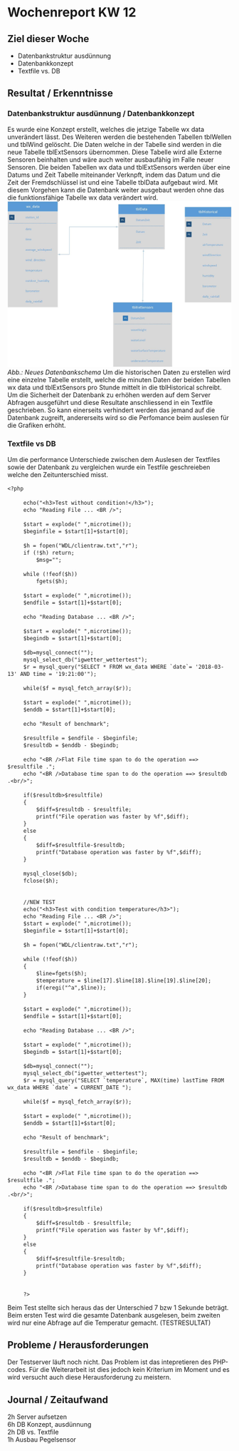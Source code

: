# Wochenreport KW 12

## Ziel dieser Woche
* Datenbankstruktur ausdünnung
* Datenbankkonzept
* Textfile vs. DB
## Resultat / Erkenntnisse
### Datenbankstruktur ausdünnung / Datenbankkonzept
Es wurde eine Konzept erstellt, welches die jetzige Tabelle wx data unverändert lässt. Des Weiteren werden die bestehenden Tabellen tblWellen und tblWind gelöscht. Die Daten welche in der Tabelle sind werden in die neue Tabelle tblExtSensors übernommen. Diese Tabelle wird alle Externe Sensoren beinhalten und wäre auch weiter ausbaufähig im Falle neuer Sensoren. Die beiden Tabellen wx data und tblExtSensors werden über eine Datums und Zeit Tabelle miteinander Verknpft, indem das Datum und die Zeit der Fremdschlüssel ist und eine Tabelle tblData aufgebaut wird. Mit diesem Vorgehen kann die Datenbank weiter ausgebaut werden ohne das die funktionsfähige Tabelle wx data verändert wird.
![Screenshot](/img/DatenbankNeu.jpg)
*Abb.: Neues Datenbankschema*
Um die historischen Daten zu erstellen wird eine einzelne Tabelle erstellt, welche die minuten Daten der beiden Tabellen wx data und tblExtSensors pro Stunde mittelt in die tblHistorical schreibt.  
Um die Sicherheit der Datenbank zu erhöhen werden auf dem Server Abfragen ausgeführt und diese Resultate anschliessend in ein Textfile geschrieben. So kann einerseits verhindert werden das jemand auf die Datenbank zugreift, andererseits wird so die Perfomance beim auslesen für die Grafiken erhöht.

### Textfile vs DB
Um die performance Unterschiede zwischen dem Auslesen der Textfiles sowie der Datenbank zu vergleichen wurde ein Testfile geschreieben welche den Zeitunterschied misst.
```
<?php

     echo("<h3>Test without condition!</h3>");
     echo "Reading File ... <BR />";

     $start = explode(" ",microtime());
     $beginfile = $start[1]+$start[0];

     $h = fopen("WDL/clientraw.txt","r");
     if (!$h) return;
         $msg="";

     while (!feof($h))
         fgets($h);

     $start = explode(" ",microtime());
     $endfile = $start[1]+$start[0];

     echo "Reading Database ... <BR />";

     $start = explode(" ",microtime());
     $begindb = $start[1]+$start[0];

     $db=mysql_connect("");
     mysql_select_db("igwetter_wettertest");
     $r = mysql_query("SELECT * FROM wx_data WHERE `date`= '2018-03-13' AND time = '19:21:00'");

     while($f = mysql_fetch_array($r));

     $start = explode(" ",microtime());
     $enddb = $start[1]+$start[0];

     echo "Result of benchmark";

     $resultfile = $endfile - $beginfile;
     $resultdb = $enddb - $begindb;

     echo "<BR />Flat File time span to do the operation ==> $resultfile .";
     echo "<BR />Database time span to do the operation ==> $resultdb .<br/>";

     if($resultdb>$resultfile)
     {
         $diff=$resultdb - $resultfile;
         printf("File operation was faster by %f",$diff);
     }
     else
     {
         $diff=$resultfile-$resultdb;
         printf("Database operation was faster by %f",$diff);
     }

     mysql_close($db);
     fclose($h);


     //NEW TEST
     echo("<h3>Test with condition temperature</h3>");
     echo "Reading File ... <BR />";
     $start = explode(" ",microtime());
     $beginfile = $start[1]+$start[0];

     $h = fopen("WDL/clientraw.txt","r");

     while (!feof($h))
     {
         $line=fgets($h);
         $temperature = $line[17].$line[18].$line[19].$line[20];
         if(eregi("^a",$line));
     }

     $start = explode(" ",microtime());
     $endfile = $start[1]+$start[0];

     echo "Reading Database ... <BR />";

     $start = explode(" ",microtime());
     $begindb = $start[1]+$start[0];

     $db=mysql_connect("");
     mysql_select_db("igwetter_wettertest");
     $r = mysql_query("SELECT `temperature`, MAX(time) lastTime FROM wx_data WHERE `date` = CURRENT_DATE ");

     while($f = mysql_fetch_array($r));

     $start = explode(" ",microtime());
     $enddb = $start[1]+$start[0];

     echo "Result of benchmark";

     $resultfile = $endfile - $beginfile;
     $resultdb = $enddb - $begindb;

     echo "<BR />Flat File time span to do the operation ==> $resultfile .";
     echo "<BR />Database time span to do the operation ==> $resultdb .<br/>";

     if($resultdb>$resultfile)
     {
         $diff=$resultdb - $resultfile;
         printf("File operation was faster by %f",$diff);
     }
     else
     {
         $diff=$resultfile-$resultdb;
         printf("Database operation was faster by %f",$diff);
     }


     ?>
```
Beim Test stellte sich heraus das der Unterschied 7 bzw 1 Sekunde beträgt. Beim ersten Test wird die gesamte Datenbank ausgelesen, beim zweiten wird nur eine Abfrage auf die Temperatur gemacht. (TESTRESULTAT)

## Probleme / Herausforderungen
Der Testserver läuft noch nicht. Das Problem ist das intepretieren des PHP-codes. Für die Weiterarbeit ist dies jedoch kein Kriterium im Moment und es wird versucht auch diese Herausforderung zu meistern.

## Journal / Zeitaufwand
2h Server aufsetzen  
6h DB Konzept, ausdünnung  
2h DB vs. Textfile  
1h Ausbau Pegelsensor  

